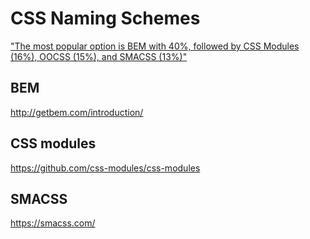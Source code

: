 # CSS Naming Schemes

["The most popular option is BEM with 40%, followed by CSS Modules (16%), OOCSS (15%), and SMACSS (13%)"](https://www.sitepoint.com/front-end-tooling-trends-2017/)

## BEM
http://getbem.com/introduction/

## CSS modules
https://github.com/css-modules/css-modules

## SMACSS
https://smacss.com/

